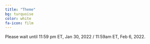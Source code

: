 ```yaml
---
title: "Theme"
bg: turquoise
color: white
fa-icon: film
---
```


Please wait until 11:59 pm ET, Jan 30, 2022 / 11:59am ET, Feb 6, 2022.